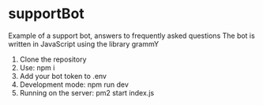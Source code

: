# supportBot
Example of a support bot, answers to frequently asked questions
The bot is written in JavaScript using the library grammY

1. Clone the repository
2. Use: npm i
3. Add your bot token to .env
4. Development mode: npm run dev
5. Running on the server: pm2 start index.js
